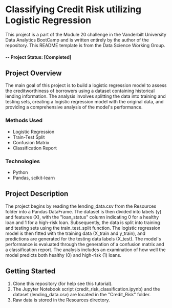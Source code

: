 # Classifying Credit Risk utilizing Logistic Regression
This project is a part of the Module 20 challenge in the Vanderbilt University Data Analytics BootCamp and is written entirely by the author of the repository. This README template is from the Data Science Working Group.

#### -- Project Status: [Completed]

## Project Overview
The main goal of this project is to build a logistic regression model to assess the creditworthiness of borrowers using a dataset containing historical lending information. The analysis involves splitting the data into training and testing sets, creating a logistic regression model with the original data, and providing a comprehensive analysis of the model's performance.

### Methods Used
* Logistic Regression
* Train-Test Split
* Confusion Matrix
* Classification Report

### Technologies
* Python
* Pandas, scikit-learn

## Project Description
The project begins by reading the lending_data.csv from the Resources folder into a Pandas DataFrame. The dataset is then divided into labels (y) and features (X), with the "loan_status" column indicating 0 for a healthy loan and 1 for a high-risk loan. Subsequently, the data is split into training and testing sets using the train_test_split function. The logistic regression model is then fitted with the training data (X_train and y_train), and predictions are generated for the testing data labels (X_test). The model's performance is evaluated through the generation of a confusion matrix and a classification report. The analysis includes an examination of how well the model predicts both healthy (0) and high-risk (1) loans.

## Getting Started

1. Clone this repository (for help see this tutorial).
2. The Jupyter Notebook script (credit_risk_classification.ipynb) and the dataset (lending_data.csv) are located in the "Credit_Risk" folder.
3. Raw data is stored in the Resources directory.   
